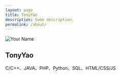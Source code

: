 ```yaml
---
layout: page
title: TonyYao
description: Some description.
permalink: /about/
---
```


<img itemprop="image" class="img-rounded" src="https://ss2.bdstatic.com/70cFvnSh_Q1YnxGkpoWK1HF6hhy/it/u=2241699527,3964421389&fm=27&gp=0.jpg" alt="Your Name">

## TonyYao

C/C++、JAVA、PHP、Python、SQL、HTML/CSS/JS